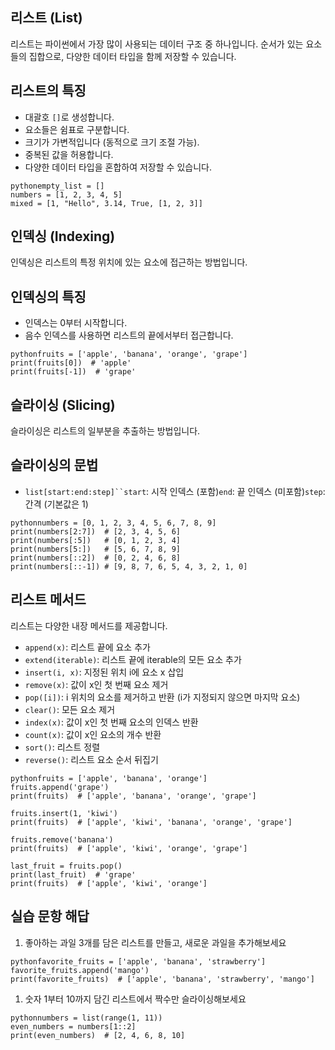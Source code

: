 ## 리스트 (List)

리스트는 파이썬에서 가장 많이 사용되는 데이터 구조 중 하나입니다. 순서가 있는 요소들의 집합으로, 다양한 데이터 타입을 함께 저장할 수 있습니다.

## 리스트의 특징

- 대괄호 `[]`로 생성합니다.
- 요소들은 쉼표로 구분합니다.
- 크기가 가변적입니다 (동적으로 크기 조절 가능).
- 중복된 값을 허용합니다.
- 다양한 데이터 타입을 혼합하여 저장할 수 있습니다.

```
pythonempty_list = []
numbers = [1, 2, 3, 4, 5]
mixed = [1, "Hello", 3.14, True, [1, 2, 3]]
```

## 인덱싱 (Indexing)

인덱싱은 리스트의 특정 위치에 있는 요소에 접근하는 방법입니다.

## 인덱싱의 특징

- 인덱스는 0부터 시작합니다.
- 음수 인덱스를 사용하면 리스트의 끝에서부터 접근합니다.

```
pythonfruits = ['apple', 'banana', 'orange', 'grape']
print(fruits[0])  # 'apple'
print(fruits[-1])  # 'grape'
```

## 슬라이싱 (Slicing)

슬라이싱은 리스트의 일부분을 추출하는 방법입니다.

## 슬라이싱의 문법

- `list[start:end:step]``start`: 시작 인덱스 (포함)`end`: 끝 인덱스 (미포함)`step`: 간격 (기본값은 1)

```
pythonnumbers = [0, 1, 2, 3, 4, 5, 6, 7, 8, 9]
print(numbers[2:7])  # [2, 3, 4, 5, 6]
print(numbers[:5])   # [0, 1, 2, 3, 4]
print(numbers[5:])   # [5, 6, 7, 8, 9]
print(numbers[::2])  # [0, 2, 4, 6, 8]
print(numbers[::-1]) # [9, 8, 7, 6, 5, 4, 3, 2, 1, 0]
```

## 리스트 메서드

리스트는 다양한 내장 메서드를 제공합니다.

- `append(x)`: 리스트 끝에 요소 추가
- `extend(iterable)`: 리스트 끝에 iterable의 모든 요소 추가
- `insert(i, x)`: 지정된 위치 i에 요소 x 삽입
- `remove(x)`: 값이 x인 첫 번째 요소 제거
- `pop([i])`: i 위치의 요소를 제거하고 반환 (i가 지정되지 않으면 마지막 요소)
- `clear()`: 모든 요소 제거
- `index(x)`: 값이 x인 첫 번째 요소의 인덱스 반환
- `count(x)`: 값이 x인 요소의 개수 반환
- `sort()`: 리스트 정렬
- `reverse()`: 리스트 요소 순서 뒤집기

```
pythonfruits = ['apple', 'banana', 'orange']
fruits.append('grape')
print(fruits)  # ['apple', 'banana', 'orange', 'grape']

fruits.insert(1, 'kiwi')
print(fruits)  # ['apple', 'kiwi', 'banana', 'orange', 'grape']

fruits.remove('banana')
print(fruits)  # ['apple', 'kiwi', 'orange', 'grape']

last_fruit = fruits.pop()
print(last_fruit)  # 'grape'
print(fruits)  # ['apple', 'kiwi', 'orange']
```

## 실습 문항 해답

1. 좋아하는 과일 3개를 담은 리스트를 만들고, 새로운 과일을 추가해보세요

```
pythonfavorite_fruits = ['apple', 'banana', 'strawberry']
favorite_fruits.append('mango')
print(favorite_fruits)  # ['apple', 'banana', 'strawberry', 'mango']
```

1. 숫자 1부터 10까지 담긴 리스트에서 짝수만 슬라이싱해보세요

```
pythonnumbers = list(range(1, 11))
even_numbers = numbers[1::2]
print(even_numbers)  # [2, 4, 6, 8, 10]
```

